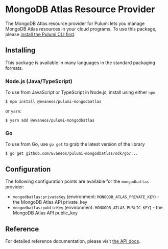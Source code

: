 # MongoDB Atlas Resource Provider

The MongoDB Atlas resource provider for Pulumi lets you manage MongoDB Atlas resources in your cloud programs. To use
this package, please [install the Pulumi CLI first](https://pulumi.io/).

## Installing

This package is available in many languages in the standard packaging formats.

### Node.js (Java/TypeScript)

To use from JavaScript or TypeScript in Node.js, install using either `npm`:

    $ npm install @evaneos/pulumi-mongodbatlas

or `yarn`:

    $ yarn add @evaneos/pulumi-mongodbatlas

### Go

To use from Go, use `go get` to grab the latest version of the library

    $ go get github.com/Evaneos/pulumi-mongodbatlas/sdk/go/...

## Configuration

The following configuration points are available for the `mongodbatlas` provider:

- `mongodbatlas:privateKey` (environment: `MONGODB_ATLAS_PRIVATE_KEY`) -  the MongoDB Atlas API private_key
- `mongodbatlas:publicKey` (environment: `MONGODB_ATLAS_PUBLIC_KEY`) -  the MongoDB Atlas API public_key

## Reference

For detailed reference documentation, please visit [the API docs][1].


[1]: https://pulumi.io/reference/pkg/nodejs/pulumi/x/
